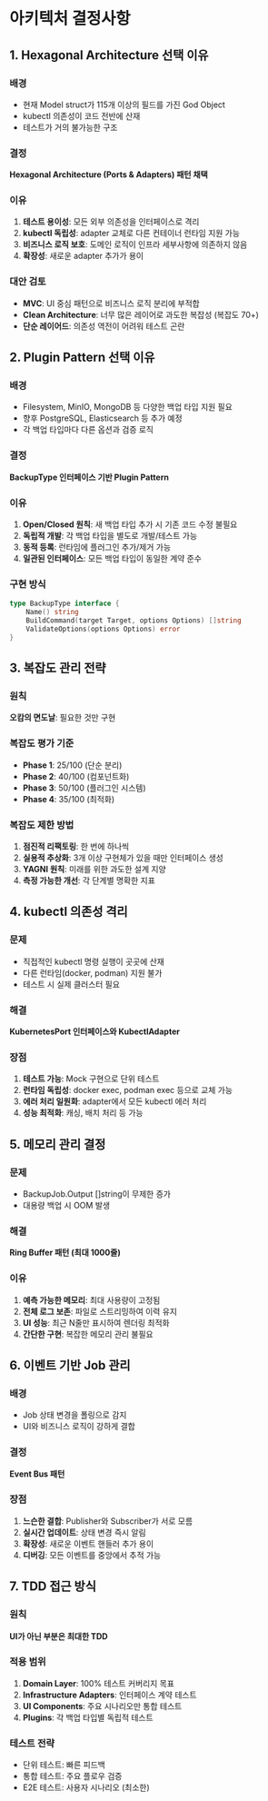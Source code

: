 # 아키텍처 결정사항

## 1. Hexagonal Architecture 선택 이유

### 배경
- 현재 Model struct가 115개 이상의 필드를 가진 God Object
- kubectl 의존성이 코드 전반에 산재
- 테스트가 거의 불가능한 구조

### 결정
**Hexagonal Architecture (Ports & Adapters) 패턴 채택**

### 이유
1. **테스트 용이성**: 모든 외부 의존성을 인터페이스로 격리
2. **kubectl 독립성**: adapter 교체로 다른 컨테이너 런타임 지원 가능
3. **비즈니스 로직 보호**: 도메인 로직이 인프라 세부사항에 의존하지 않음
4. **확장성**: 새로운 adapter 추가가 용이

### 대안 검토
- **MVC**: UI 중심 패턴으로 비즈니스 로직 분리에 부적합
- **Clean Architecture**: 너무 많은 레이어로 과도한 복잡성 (복잡도 70+)
- **단순 레이어드**: 의존성 역전이 어려워 테스트 곤란

## 2. Plugin Pattern 선택 이유

### 배경
- Filesystem, MinIO, MongoDB 등 다양한 백업 타입 지원 필요
- 향후 PostgreSQL, Elasticsearch 등 추가 예정
- 각 백업 타입마다 다른 옵션과 검증 로직

### 결정
**BackupType 인터페이스 기반 Plugin Pattern**

### 이유
1. **Open/Closed 원칙**: 새 백업 타입 추가 시 기존 코드 수정 불필요
2. **독립적 개발**: 각 백업 타입을 별도로 개발/테스트 가능
3. **동적 등록**: 런타임에 플러그인 추가/제거 가능
4. **일관된 인터페이스**: 모든 백업 타입이 동일한 계약 준수

### 구현 방식
```go
type BackupType interface {
    Name() string
    BuildCommand(target Target, options Options) []string
    ValidateOptions(options Options) error
}
```

## 3. 복잡도 관리 전략

### 원칙
**오캄의 면도날**: 필요한 것만 구현

### 복잡도 평가 기준
- **Phase 1**: 25/100 (단순 분리)
- **Phase 2**: 40/100 (컴포넌트화)
- **Phase 3**: 50/100 (플러그인 시스템)
- **Phase 4**: 35/100 (최적화)

### 복잡도 제한 방법
1. **점진적 리팩토링**: 한 번에 하나씩
2. **실용적 추상화**: 3개 이상 구현체가 있을 때만 인터페이스 생성
3. **YAGNI 원칙**: 미래를 위한 과도한 설계 지양
4. **측정 가능한 개선**: 각 단계별 명확한 지표

## 4. kubectl 의존성 격리

### 문제
- 직접적인 kubectl 명령 실행이 곳곳에 산재
- 다른 런타임(docker, podman) 지원 불가
- 테스트 시 실제 클러스터 필요

### 해결
**KubernetesPort 인터페이스와 KubectlAdapter**

### 장점
1. **테스트 가능**: Mock 구현으로 단위 테스트
2. **런타임 독립성**: docker exec, podman exec 등으로 교체 가능
3. **에러 처리 일원화**: adapter에서 모든 kubectl 에러 처리
4. **성능 최적화**: 캐싱, 배치 처리 등 가능

## 5. 메모리 관리 결정

### 문제
- BackupJob.Output []string이 무제한 증가
- 대용량 백업 시 OOM 발생

### 해결
**Ring Buffer 패턴 (최대 1000줄)**

### 이유
1. **예측 가능한 메모리**: 최대 사용량이 고정됨
2. **전체 로그 보존**: 파일로 스트리밍하여 이력 유지
3. **UI 성능**: 최근 N줄만 표시하여 렌더링 최적화
4. **간단한 구현**: 복잡한 메모리 관리 불필요

## 6. 이벤트 기반 Job 관리

### 배경
- Job 상태 변경을 폴링으로 감지
- UI와 비즈니스 로직이 강하게 결합

### 결정
**Event Bus 패턴**

### 장점
1. **느슨한 결합**: Publisher와 Subscriber가 서로 모름
2. **실시간 업데이트**: 상태 변경 즉시 알림
3. **확장성**: 새로운 이벤트 핸들러 추가 용이
4. **디버깅**: 모든 이벤트를 중앙에서 추적 가능

## 7. TDD 접근 방식

### 원칙
**UI가 아닌 부분은 최대한 TDD**

### 적용 범위
1. **Domain Layer**: 100% 테스트 커버리지 목표
2. **Infrastructure Adapters**: 인터페이스 계약 테스트
3. **UI Components**: 주요 시나리오만 통합 테스트
4. **Plugins**: 각 백업 타입별 독립적 테스트

### 테스트 전략
- 단위 테스트: 빠른 피드백
- 통합 테스트: 주요 플로우 검증
- E2E 테스트: 사용자 시나리오 (최소한)